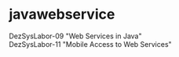 # javawebservice
DezSysLabor-09 "Web Services in Java"<br>
DezSysLabor-11 "Mobile Access to Web Services"
